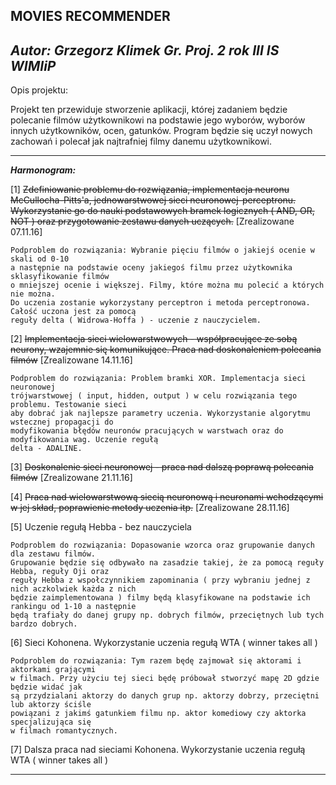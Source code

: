 **MOVIES RECOMMENDER**
---------------------------------------------------------------------------------------------------------------------

_Autor: Grzegorz Klimek Gr. Proj. 2 rok III IS WIMIiP_
------------------------------------------------------

Opis projektu: 

Projekt ten przewiduje stworzenie aplikacji, której zadaniem będzie
polecanie filmów użytkownikowi na podstawie jego wyborów, wyborów innych
użytkowników, ocen, gatunków. Program będzie się uczył nowych zachowań 
i polecał jak najtrafniej filmy danemu użytkownikowi.

---------------------------------------

**_Harmonogram:_**

[1] ~~Zdefiniowanie problemu do rozwiązania, implementacja neuronu McCullocha-Pitts'a, 
    jednowarstwowej sieci neuronowej-perceptronu. Wykorzystanie go do nauki
    podstawowych bramek logicznych ( AND, OR, NOT ) oraz przygotowanie zestawu danych uczących.~~ [Zrealizowane 07.11.16]
    
    Podproblem do rozwiązania: Wybranie pięciu filmów o jakiejś ocenie w skali od 0-10 
    a następnie na podstawie oceny jakiegoś filmu przez użytkownika sklasyfikowanie filmów 
    o mniejszej ocenie i większej. Filmy, które można mu polecić a których nie można.
    Do uczenia zostanie wykorzystany perceptron i metoda perceptronowa. Całość uczona jest za pomocą
    reguły delta ( Widrowa-Hoffa ) - uczenie z nauczycielem.

[2] ~~Implementacja sieci wielowarstwowych - współpracujące ze sobą neurony, wzajemnie się 
    komunikujące. Praca nad doskonaleniem polecania filmów~~ [Zrealizowane 14.11.16]
    
    Podproblem do rozwiązania: Problem bramki XOR. Implementacja sieci neuronowej
    trójwarstwowej ( input, hidden, output ) w celu rozwiązania tego problemu. Testowanie sieci
    aby dobrać jak najlepsze parametry uczenia. Wykorzystanie algorytmu wstecznej propagacji do 
    modyfikowania błędów neuronów pracujących w warstwach oraz do modyfikowania wag. Uczenie regułą
    delta - ADALINE.
    
[3] ~~Doskonalenie sieci neuronowej - praca nad dalszą poprawą polecania filmów~~ [Zrealizowane 21.11.16]
    
[4] ~~Praca nad wielowarstwową siecią neuronową i neuronami wchodzącymi w jej skład,
    poprawienie metody uczenia itp.~~ [Zrealizowane 28.11.16]

[5] Uczenie regułą Hebba - bez nauczyciela

    Podproblem do rozwiązania: Dopasowanie wzorca oraz grupowanie danych dla zestawu filmów.
    Grupowanie będzie się odbywało na zasadzie takiej, że za pomocą reguły Hebba, reguły Oji oraz
    reguły Hebba z wspołczynnikiem zapominania ( przy wybraniu jednej z nich aczkolwiek każda z nich
    będzie zaimplementowana ) filmy będą klasyfikowane na podstawie ich rankingu od 1-10 a następnie 
    będą trafiały do danej grupy np. dobrych filmów, przeciętnych lub tych bardzo dobrych.

[6] Sieci Kohonena. Wykorzystanie uczenia regułą WTA ( winner takes all )

    Podproblem do rozwiązania: Tym razem będę zajmował się aktorami i aktorkami grającymi
    w filmach. Przy użyciu tej sieci będę próbował stworzyć mapę 2D gdzie będzie widać jak
    są przydzialani aktorzy do danych grup np. aktorzy dobrzy, przeciętni lub aktorzy ściśle
    powiązani z jakimś gatunkiem filmu np. aktor komediowy czy aktorka specjalizująca się
    w filmach romantycznych.

[7] Dalsza praca nad sieciami Kohonena. Wykorzystanie uczenia regułą WTA ( winner takes all )

---
